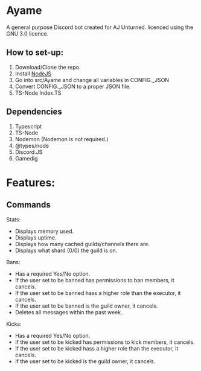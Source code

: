 # Ayame
A general purpose Discord bot created for AJ Unturned. licenced using the GNU 3.0 licence.

## How to set-up:
1. Download/Clone the repo.
2. Install [NodeJS](https://nodejs.org/en/download/)
3. Go into src/Ayame and change all variables in CONFIG._JSON
4. Convert CONFIG._JSON to a proper JSON file.
5. TS-Node Index.TS

## Dependencies
1. Typescript
2. TS-Node
3. Nodemon (Nodemon is not required.)
4. @types/node
5. Discord.JS
6. Gamedig

# Features:
## Commands

Stats:
- Displays memory used.
- Displays uptime.
- Displays how many cached guilds/channels there are.
- Displays what shard (0/0) the guild is on.

Bans:
- Has a required Yes/No option.
- If the user set to be banned has permissions to ban members, it cancels.
- If the user set to be banned hass a higher role than the executor, it cancels.
- If the user set to be banned is the guild owner, it cancels.
- Deletes all messages within the past week.

Kicks:
- Has a required Yes/No option.
- If the user set to be kicked has permissions to kick members, it cancels.
- If the user set to be kicked hass a higher role than the executor, it cancels.
- If the user set to be kicked is the guild owner, it cancels.
